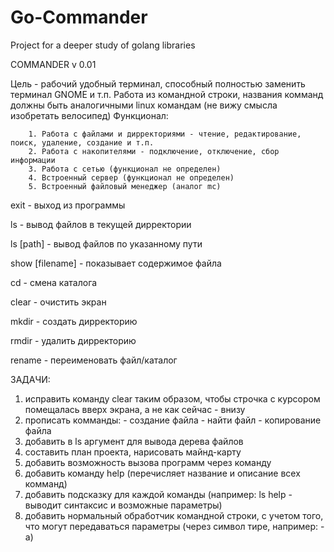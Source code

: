 # Go-Commander
Project for a deeper study of golang libraries

COMMANDER v 0.01

Цель - рабочий удобный терминал, способный полностью заменить терминал GNOME и т.п. Работа из командной строки, названия комманд должны быть аналогичными linux командам (не вижу смысла изобретать велосипед)
Функционал:

        1. Работа с файлами и дирректориями - чтение, редактирование, поиск, удаление, создание и т.п.
        2. Работа с накопителями - подключение, отключение, сбор информации
        3. Работа с сетью (функционал не определен)
        4. Встроенный сервер (функционал не определен)
        5. Встроенный файловый менеджер (аналог mc)


exit            -       выход из программы

ls              -       вывод файлов в текущей дирректории

ls [path]       -       вывод файлов по указанному пути

show [filename] -       показывает содержимое файла

cd              -       смена каталога

clear           -       очистить экран

mkdir           -       создать дирректорию

rmdir           -       удалить дирректорию

rename          -       переименовать файл/каталог







ЗАДАЧИ:
1) исправить команду clear таким образом, чтобы строчка с курсором помещалась вверх экрана, а не как сейчас - внизу
2) прописать комманды:
        - создание файла
        - найти файл
        - копирование файла
3) добавить в ls аргумент для вывода дерева файлов
4) составить план проекта, нарисовать майнд-карту
5) добавить возможность вызова программ через команду
6) добавить команду help (перечисляет название и описание всех комманд)
7) добавить подсказку для каждой команды (например: ls help - выводит синтаксис и возможные параметры)
8) добавить нормальный обработчик командной строки, с учетом того, что могут передаваться параметры (через символ тире, например: -a)